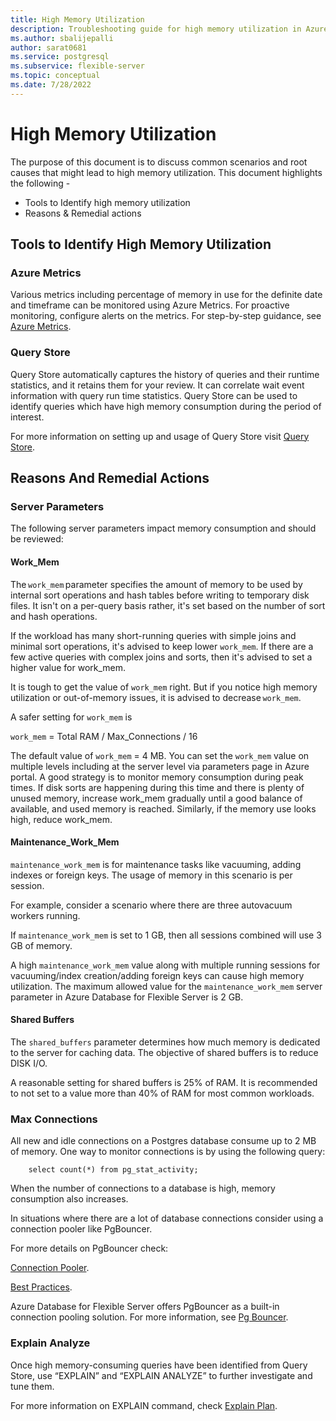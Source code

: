 ```yaml
---
title: High Memory Utilization
description: Troubleshooting guide for high memory utilization in Azure Database for PostgreSQL - Flexible Server
ms.author: sbalijepalli
author: sarat0681
ms.service: postgresql
ms.subservice: flexible-server
ms.topic: conceptual
ms.date: 7/28/2022
---
```


# High Memory Utilization
The purpose of this document is to discuss common scenarios and root causes that might lead to high memory utilization. 
This document highlights the following -

-   Tools to Identify high memory utilization
-   Reasons & Remedial actions  

## Tools to Identify High Memory Utilization 

### Azure Metrics
Various metrics including percentage of memory in use for the definite date and timeframe can be monitored using Azure Metrics.
For proactive monitoring, configure alerts on the metrics. For step-by-step guidance, see [Azure Metrics](./howto-alert-on-metrics.md).


### Query Store

Query Store automatically captures the history of queries and their runtime statistics, and it retains them for your review. 
It can correlate wait event information with query run time statistics. Query Store can be used to identify queries which have
 high memory consumption during the period of interest. 

For more information on setting up and usage of Query Store visit [Query Store](./concepts-query-store.md).

## Reasons And Remedial Actions

### Server Parameters

The following server parameters impact memory consumption and should be reviewed:

#### Work_Mem  
The `work_mem` parameter specifies the amount of memory to be used by internal sort operations and hash tables before writing to
 temporary disk files. It isn't on a per-query basis rather, it's set based on the number of sort and hash operations. 

If the workload has many short-running queries with simple joins and minimal sort operations, it's
advised to keep lower `work_mem`. If there are a few active queries with complex joins and sorts, then it's advised 
to set a higher value for work_mem. 

It is tough to get the value of `work_mem` right. But if you notice high memory utilization or out-of-memory issues, 
it is advised to decrease `work_mem`.

A safer setting for `work_mem` is 

`work_mem` = Total RAM / Max_Connections / 16 

The default value of `work_mem` = 4 MB. You can set the `work_mem` value on multiple levels including at the server level 
via parameters page in Azure portal. A good strategy is to monitor memory consumption during peak times. 
If disk sorts are happening during this time and there is plenty of unused memory, increase work_mem gradually until a good balance of available, and used memory is reached.
Similarly, if the memory use looks high, reduce work_mem. 


#### Maintenance_Work_Mem 

`maintenance_work_mem` is for maintenance tasks like vacuuming, adding indexes or foreign keys. The usage of memory in this scenario is per session. 

For example, consider a scenario where there are three autovacuum workers running. 

If `maintenance_work_mem` is set to 1 GB, then all sessions combined will use 3 GB of memory.

A high `maintenance_work_mem` value along with multiple running sessions for vacuuming/index creation/adding foreign keys can cause 
high memory utilization. The maximum allowed value for the ``maintenance_work_mem`` server parameter in Azure Database for Flexible Server
 is 2 GB.


#### Shared Buffers 

The `shared_buffers` parameter determines how much memory is dedicated to the server for caching data. The objective of shared buffers 
is to reduce DISK I/O.

A reasonable setting for shared buffers is 25% of RAM. It is recommended to not set to a value more than 40% of RAM for most common workloads.
                                                                                                         
### Max Connections 

All new and idle connections on a Postgres database consume up to 2 MB of memory. One way to monitor connections is by using the following query: 
~~~
    select count(*) from pg_stat_activity;
~~~
When the number of connections to a database is high, memory consumption also increases.

In situations where there are a lot of database connections consider using a connection pooler like PgBouncer.

For more details on PgBouncer check:

[Connection Pooler](https://techcommunity.microsoft.com/t5/azure-database-for-postgresql/not-all-postgres-connection-pooling-is-equal/ba-p/825717).

[Best Practices](https://techcommunity.microsoft.com/t5/azure-database-for-postgresql/connection-handling-best-practice-with-postgresql/ba-p/790883).


Azure Database for Flexible Server offers PgBouncer as a built-in connection pooling solution. For more information, see [Pg Bouncer](./concepts-pgbouncer.md).

### Explain Analyze 

Once high memory-consuming queries have been identified from Query Store, use “EXPLAIN” and “EXPLAIN ANALYZE” to further investigate and tune them.

For more information on EXPLAIN command, check [Explain Plan](https://www.postgresql.org/docs/current/sql-explain.html).
